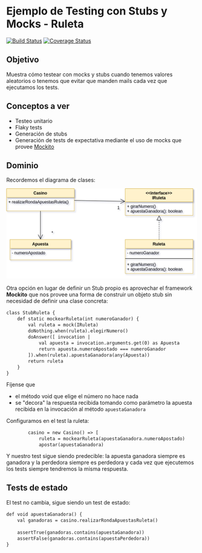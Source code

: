 
# Ejemplo de Testing con Stubs y Mocks - Ruleta


[![Build Status](https://travis-ci.com/uqbar-project/eg-ruleta-xtend.svg?branch=01-initial-flaky-tests)](https://travis-ci.com/uqbar-project/eg-ruleta-xtend) [![Coverage Status](https://coveralls.io/repos/github/uqbar-project/eg-ruleta-xtend/badge.svg?branch=master)](https://coveralls.io/github/uqbar-project/eg-ruleta-xtend?branch=01-initial-flaky-tests)


## Objetivo

Muestra cómo testear con mocks y stubs cuando tenemos valores aleatorios o tenemos que evitar que manden mails cada vez que ejecutamos los tests.

## Conceptos a ver

* Testeo unitario
* Flaky tests
* Generación de stubs 
* Generación de tests de expectativa mediante el uso de mocks que provee [Mockito](http://site.mockito.org/)

## Dominio

Recordemos el diagrama de clases:

![diagrama-clases](./images/Ruleta-Diagrama-Clases.png)

Otra opción en lugar de definir un Stub propio es aprovechar el framework **Mockito** que nos provee una forma de construir un objeto stub sin necesidad de definir una clase concreta:

```xtend
class StubRuleta {
	def static mockearRuleta(int numeroGanador) {
		val ruleta = mock(IRuleta)
		doNothing.when(ruleta).elegirNumero()
		doAnswer([ invocation |
			val apuesta = invocation.arguments.get(0) as Apuesta
			return apuesta.numeroApostado === numeroGanador
		]).when(ruleta).apuestaGanadora(any(Apuesta))
		return ruleta
	}
}
```

Fíjense que

- el método void que elige el número no hace nada
- se "decora" la respuesta recibida tomando como parámetro la apuesta recibida en la invocación al método `apuestaGanadora`

Configuramos en el test la ruleta:

```xtend
		casino = new Casino() => [
			ruleta = mockearRuleta(apuestaGanadora.numeroApostado)
			apostar(apuestaGanadora)
```

Y nuestro test sigue siendo predecible: la apuesta ganadora siempre es ganadora y la perdedora siempre es perdedora y cada vez que ejecutemos los tests siempre tendremos la misma respuesta. 

## Tests de estado

El test no cambia, sigue siendo un test de estado:

```xtend
def void apuestaGanadora() {
	val ganadoras = casino.realizarRondaApuestasRuleta()

	assertTrue(ganadoras.contains(apuestaGanadora))
	assertFalse(ganadoras.contains(apuestaPerdedora))
}
```


